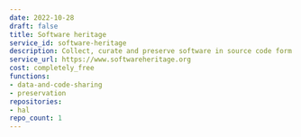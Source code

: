 ```yaml
---
date: 2022-10-28
draft: false
title: Software heritage
service_id: software-heritage
description: Collect, curate and preserve software in source code form.
service_url: https://www.softwareheritage.org
cost: completely_free
functions:
- data-and-code-sharing
- preservation
repositories:
- hal
repo_count: 1
---
```



